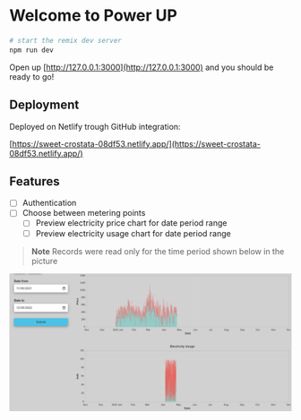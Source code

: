 # Welcome to Power UP

```sh
# start the remix dev server
npm run dev
```

Open up [http://127.0.0.1:3000](http://127.0.0.1:3000) and you should be ready to go!

## Deployment

Deployed on Netlify trough GitHub integration:

[https://sweet-crostata-08df53.netlify.app/](https://sweet-crostata-08df53.netlify.app/)

## Features

- [ ] Authentication
- [ ] Choose between metering points
  - [ ] Preview electricity price chart for date period range
  - [ ] Preview electricity usage chart for date period range

> **Note**
> Records were read only for the time period shown below in the picture

![Screenshot](screenshots/screenshot_01.png)

